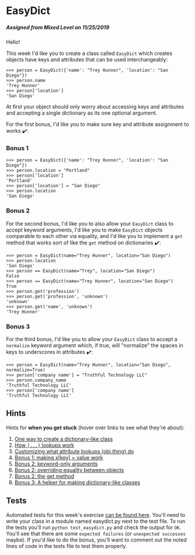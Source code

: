 # EasyDict
##### Assigned from Mixed Level on 11/25/2019
Hello!

This week I'd like you to create a class called `EasyDict` which creates objects have keys and attributes that can be used interchangeably:
```
>>> person = EasyDict({'name': "Trey Hunner", 'location': "San Diego"})
>>> person.name
'Trey Hunner'
>>> person['location']
'San Diego'
```
At first your object should only worry about accessing keys and attributes and accepting a single dictionary as its one optional argument.

For the first bonus, I'd like you to make sure key and attribute assignment to works ✔️:

### Bonus 1
```
>>> person = EasyDict({'name': "Trey Hunner", 'location': "San Diego"})
>>> person.location = "Portland"
>>> person['location']
'Portland'
>>> person['location'] = "San Diego"
>>> person.location
'San Diego'
```
### Bonus 2

For the second bonus, I'd like you to also allow your `EasyDict` class to accept keyword arguments, I'd like you to make `EasyDict` objects comparable to each other via equality, and I'd like you to implement a `get` method that works sort of like the `get` method on dictionaries ✔️:
```
>>> person = EasyDict(name="Trey Hunner", location="San Diego")
>>> person.location
'San Diego'
>>> person == EasyDict(name="Trey", location="San Diego")
False
>>> person == EasyDict(name="Trey Hunner", location="San Diego")
True
>>> person.get('profession')
>>> person.get('profession', 'unknown')
'unknown'
>>> person.get('name', 'unknown')
'Trey Hunner'
```
### Bonus 3

For the third bonus, I'd like you to allow your `EasyDict` class to accept a `normalize` keyword argument which, if true, will "normalize" the spaces in keys to underscores in attributes ✔️:
```
>>> person = EasyDict(name="Trey Hunner", location="San Diego", normalize=True)
>>> person['company name'] = "Truthful Technology LLC"
>>> person.company_name
'Truthful Technology LLC'
>>> person['company name']
'Truthful Technology LLC'
```
## Hints

Hints for **when you get stuck** (hover over links to see what they're about):

1. [One way to create a dictionary-like class](https://stackoverflow.com/a/2466232/2633215)
2. [How `[...]` lookups work](https://stackoverflow.com/a/1957793/2633215)
3. [Customizing what attribute lookups (obj.thing) do](https://stackoverflow.com/questions/3278077/difference-between-getattr-vs-getattribute)
4. [Bonus 1: making x[key] = value work](https://gist.github.com/turicas/1510860)
5. [Bonus 2: keyword-only arguments](https://treyhunner.com/2018/04/keyword-arguments-in-python/#Keyword-only_arguments_without_positional_arguments)
6. [Bonus 2: overriding equality between objects](https://stackoverflow.com/questions/390250/elegant-ways-to-support-equivalence-equality-in-python-classes)
7. [Bonus 2: the get method](https://docs.python.org/3/library/stdtypes.html#dict.get)
8. [Bonus 3: A helper for making dictionary-like classes](https://treyhunner.com/2019/04/why-you-shouldnt-inherit-from-list-and-dict-in-python/#UserList/UserDict:_lists_and_dictionaries_that_are_actually_extensible)

## Tests

Automated tests for this week's exercise [can be found here](https://www.pythonmorsels.com/exercises/687c35b248d14dd1acab9c6f55cdec20/tests/). You'll need to write your class in a module named easydict.py next to the test file. To run the tests you'll run `python test_easydict.py` and check the output for `OK`. You'll see that there are some `expected failures` (or `unexpected successes` maybe). If you'd like to do the bonus, you'll want to comment out the noted lines of code in the tests file to test them properly.
